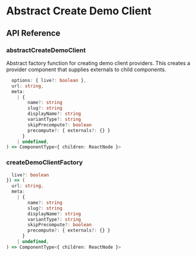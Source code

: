 # Abstract Create Demo Client

[//]: types.ts '<-- Autogenerated By (do not edit the following markdown directly)'

## API Reference

### abstractCreateDemoClient

Abstract factory function for creating demo client providers.
This creates a provider component that supplies externals to child components.

```typescript
  options: { live?: boolean },
  url: string,
  meta:
    | {
        name?: string
        slug?: string
        displayName?: string
        variantType?: string
        skipPrecompute?: boolean
        precompute?: { externals?: {} }
      }
    | undefined,
) => ComponentType<{ children: ReactNode }>
```

### createDemoClientFactory

```typescript
  live?: boolean
}) => (
  url: string,
  meta:
    | {
        name?: string
        slug?: string
        displayName?: string
        variantType?: string
        skipPrecompute?: boolean
        precompute?: { externals?: {} }
      }
    | undefined,
) => ComponentType<{ children: ReactNode }>
```
